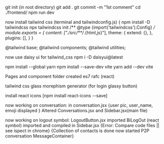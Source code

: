 git init  (in root directory)
git add .
git commit -m "1st comment"
cd ./frontend/
npm run dev

now install tailwind css (terminal and tailwindconfig.js)
{
    npm install -D tailwindcss
npx tailwindcss init
/** @type {import('tailwindcss').Config} */
module.exports = {
  content: ["./src/**/*.{html,js}"],
  theme: {
    extend: {},
  },
  plugins: [],
}
}

@tailwind base;
@tailwind components;
@tailwind utilities;

now use daisy ui for tailwind_css
npm i -D daisyui@latest

npm install --global yarn
npm install --save-dev vite
yarn add --dev vite

Pages and component folder created 
es7 rafc (react)

tailwind css glass morephism generator (for login glassy button)

install react icons [npm install react-icons --save]

now working on conversation: in conversation.jsx {user pic, user_name, emoji displayed } Altered Conversations.jsx and Sidebar.jsx(main file)

now working on logout symbol: LogoutButton.jsx imported BiLogOut (react symbol) imported and compiled in Sidebar.jsx {Error: Compare code files || see ispect in chrome}
{Collection of contacts is done now started P2P conversation MessageContainer}





